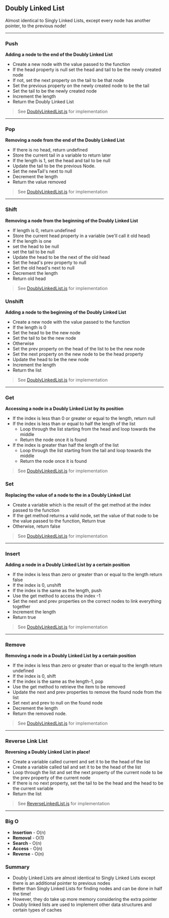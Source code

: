 ## Doubly Linked List

Almost identical to Singly Linked Lists, except every node has another pointer, to the previous node!

---

### Push

**Adding a node to the end of the Doubly Linked List**

- Create a new node with the value passed to the function
- If the head property is null set the head and tail to be the newly created node
- If not, set the next property on the tail to be that node
- Set the previous property on the newly created node to be the tail
- Set the tail to be the newly created node
- Increment the length
- Return the Doubly Linked List

> See [DoublyLinkedList.js](DoublyLinkedList.js) for implementation

---

### Pop

**Removing a node from the end of the Doubly Linked List**

- If there is no head, return undefined
- Store the current tail in a variable to return later
- If the length is 1, set the head and tail to be null
- Update the tail to be the previous Node.
- Set the newTail's next to null
- Decrement the length
- Return the value removed

> See [DoublyLinkedList.js](DoublyLinkedList.js) for implementation

---

### Shift

**Removing a node from the beginning of the Doubly Linked List**

- If length is 0, return undefined
- Store the current head property in a variable (we'll call it old head)
- If the length is one
- set the head to be null
- set the tail to be null
- Update the head to be the next of the old head
- Set the head's prev property to null
- Set the old head's next to null
- Decrement the length
- Return old head

> See [DoublyLinkedList.js](DoublyLinkedList.js) for implementation

### Unshift

**Adding a node to the beginning of the Doubly Linked List**

- Create a new node with the value passed to the function
- If the length is 0
- Set the head to be the new node
- Set the tail to be the new node
- Otherwise
- Set the prev property on the head of the list to be the new node
- Set the next property on the new node to be the head property
- Update the head to be the new node
- Increment the length
- Return the list

> See [DoublyLinkedList.js](DoublyLinkedList.js) for implementation

---

### Get

**Accessing a node in a Doubly Linked List by its position**

- If the index is less than 0 or greater or equal to the length, return null
- If the index is less than or equal to half the length of the list
  - Loop through the list starting from the head and loop towards the middle
  - Return the node once it is found
- If the index is greater than half the length of the list
  - ​Loop through the list starting from the tail and loop towards the middle
  - Return the node once it is found

> See [DoublyLinkedList.js](DoublyLinkedList.js) for implementation

### Set

**Replacing the value of a node to the in a Doubly Linked List**

- Create a variable which is the result of the get method at the index passed to the function
- If the get method returns a valid node, set the value of that node to be the value passed to the function, Return true
- Otherwise, return false

> See [DoublyLinkedList.js](DoublyLinkedList.js) for implementation

---

### Insert

**Adding a node in a Doubly Linked List by a certain position**

- If the index is less than zero or greater than or equal to the length return false
- If the index is 0, unshift
- If the index is the same as the length, push
- Use the get method to access the index -1
- Set the next and prev properties on the correct nodes to link everything together
- Increment the length
- Return true

> See [DoublyLinkedList.js](DoublyLinkedList.js) for implementation

---

### Remove

**Removing a node in a Doubly Linked List by a certain position**

- If the index is less than zero or greater than or equal to the length return undefined
- If the index is 0, shift
- If the index is the same as the length-1, pop
- Use the get method to retrieve the item to be removed
- Update the next and prev properties to remove the found node from the list
- Set next and prev to null on the found node
- Decrement the length
- Return the removed node.

> See [DoublyLinkedList.js](DoublyLinkedList.js) for implementation

---

### Reverse Link List

**Reversing a Doubly Linked List in place!**

- Create a variable called current and set it to be the head of the list
- Create a variable called tail and set it to be the head of the list
- Loop through the list and set the next property of the current node to be the prev property of the current node
- If there is no next property, set the tail to be the head and the head to be the current variable
- Return the list

> See [ReverseLinkedList.js](ReverseLinkedList.js) for implementation

---

### Big O

- **Insertion** - O(n)
- **Removal** - O(1)
- **Search** - O(n)
- **Access** - O(n)
- **Reverse** - O(n)

### Summary

- Doubly Linked Lists are almost identical to Singly Linked Lists except there is an additional pointer to previous nodes
- Better than Singly Linked Lists for finding nodes and can be done in half the time!
- However, they do take up more memory considering the extra pointer
- Doubly linked lists are used to implement other data structures and certain types of caches
